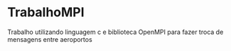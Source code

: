 # TrabalhoMPI
Trabalho utilizando linguagem c e biblioteca OpenMPI para fazer troca de mensagens entre aeroportos
